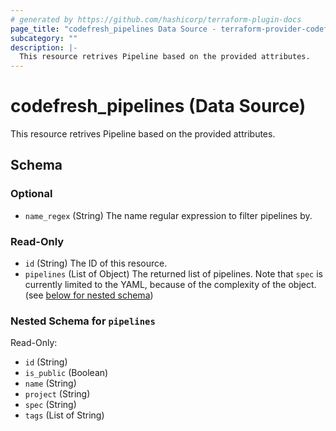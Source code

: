 ```yaml
---
# generated by https://github.com/hashicorp/terraform-plugin-docs
page_title: "codefresh_pipelines Data Source - terraform-provider-codefresh"
subcategory: ""
description: |-
  This resource retrives Pipeline based on the provided attributes.
---
```


# codefresh_pipelines (Data Source)

This resource retrives Pipeline based on the provided attributes.



<!-- schema generated by tfplugindocs -->
## Schema

### Optional

- `name_regex` (String) The name regular expression to filter pipelines by.

### Read-Only

- `id` (String) The ID of this resource.
- `pipelines` (List of Object) The returned list of pipelines. Note that `spec` is currently limited to the YAML, because of the complexity of the object. (see [below for nested schema](#nestedatt--pipelines))

<a id="nestedatt--pipelines"></a>
### Nested Schema for `pipelines`

Read-Only:

- `id` (String)
- `is_public` (Boolean)
- `name` (String)
- `project` (String)
- `spec` (String)
- `tags` (List of String)


